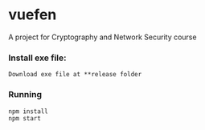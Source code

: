 # vuefen
A project for Cryptography and Network Security course

### Install exe file:
 ```
 Download exe file at **release folder
 ```


### Running

```
npm install
npm start
```
